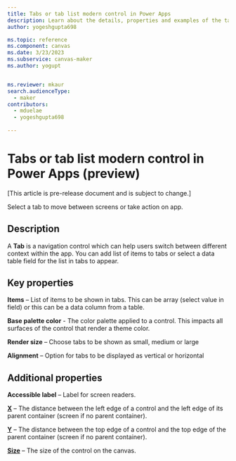 ```yaml
---
title: Tabs or tab list modern control in Power Apps
description: Learn about the details, properties and examples of the tabs or tab list modern control in Power Apps.
author: yogeshgupta698

ms.topic: reference
ms.component: canvas
ms.date: 3/23/2023
ms.subservice: canvas-maker
ms.author: yogupt


ms.reviewer: mkaur
search.audienceType: 
  - maker
contributors:
  - mduelae
  - yogeshgupta698
  
---
```

# Tabs or tab list modern control in Power Apps (preview)

[This article is pre-release document and is subject to change.]

Select a tab to move between screens or take action on app.

## Description
A **Tab** is a navigation control which can help users switch between different context within the app. You can add list of items to tabs or select a data table field for the list in tabs to appear.

## Key properties

**Items** – List of items to be shown in tabs. This can be array (select value in field) or this can be a data column from a table.

**Base palette color** - The color palette applied to a control. This impacts all surfaces of the control that render a theme color.  

**Render size** – Choose tabs to be shown as small, medium or large

**Alignment** – Option for tabs to be displayed as vertical or horizontal


## Additional properties
**Accessible label** – Label for screen readers.

**[X](../properties-size-location.md)** – The distance between the left edge of a control and the left edge of its parent container (screen if no parent container).

**[Y](../properties-size-location.md)** – The distance between the top edge of a control and the top edge of the parent container (screen if no parent container).

**[Size](../properties-text.md)** – The size of the control on the canvas.





